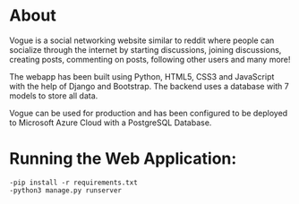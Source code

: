 # About
Vogue is a social networking website similar to reddit where people can socialize through the internet by starting discussions, joining discussions, creating posts, commenting on posts, following other users and many more!

The webapp has been built using Python, HTML5, CSS3 and JavaScript with the help of Django and Bootstrap. The backend uses a database with 7 models to store all data.

Vogue can be used for production and has been configured to be deployed to Microsoft Azure Cloud with a PostgreSQL Database.

# Running the Web Application:
    -pip install -r requirements.txt
    -python3 manage.py runserver
